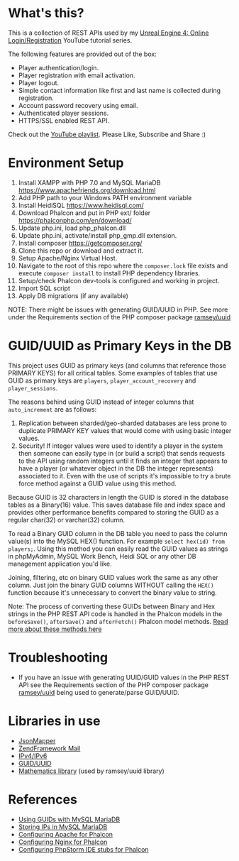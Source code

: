 # What's this?

This is a collection of REST APIs used by my 
[Unreal Engine 4: Online Login/Registration](https://www.youtube.com/playlist?list=PLaVz4AmlosnFixCPTJNsLxQpiGSijIOXy) 
YouTube tutorial series. 

The following features are provided out of the box:
 - Player authentication/login.
 - Player registration with email activation.
 - Player logout.
 - Simple contact information like first and last name is collected during registration.
 - Account password recovery using email.
 - Authenticated player sessions.
 - HTTPS/SSL enabled REST API.
  
Check out the [YouTube playlist](https://www.youtube.com/playlist?list=PLaVz4AmlosnFixCPTJNsLxQpiGSijIOXy). Please Like,
Subscribe and Share :) 

# Environment Setup
1. Install XAMPP with PHP 7.0 and MySQL MariaDB https://www.apachefriends.org/download.html
1. Add PHP path to your Windows PATH environment variable
1. Install HeidiSQL https://www.heidisql.com/
1. Download Phalcon and put in PHP ext/ folder https://phalconphp.com/en/download/
1. Update php.ini, load php_phalcon.dll
1. Update php.ini, activate/install php_gmp.dll extension.
1. Install composer https://getcomposer.org/
1. Clone this repo or download and extract it.
1. Setup Apache/Nginx Virtual Host.
1. Navigate to the root of this repo where the `composer.lock` file exists and execute `composer install` to install PHP
dependency libraries.
1. Setup/check Phalcon dev-tools is configured and working in project.
1. Import SQL script
1. Apply DB migrations (if any available)

NOTE: There might be issues with generating GUID/UUID in PHP. See more under the Requirements section of the PHP 
composer package [ramsey/uuid](https://github.com/ramsey/uuid)

# GUID/UUID as Primary Keys in the DB
This project uses GUID as primary keys (and columns that reference those PRIMARY KEYS) for all critical tables. 
Some examples of tables that use GUID as primary keys are `players`, `player_account_recovery` and `player_sessions`.

The reasons behind using GUID instead of integer columns that `auto_increment` are as follows:

1. Replication between sharded/geo-sharded databases are less prone to duplicate PRIMARY KEY values that would come 
with using basic integer values.
2. Security! If integer values were used to identify a player in the system then someone can easily type in 
(or build a script) that sends requests to the API using random integers until it finds an integer that appears to have 
a player (or whatever object in the DB the integer represents) associated to it. Even with the use of scripts it's 
impossible to try a brute force method against a GUID value using this method.

Because GUID is 32 characters in length the GUID is stored in the database tables as a Binary(16) value. This saves
database file and index space and provides other performance benefits compared to storing the GUID as a regular char(32)
or varchar(32) column.

To read a Binary GUID column in the DB table you need to pass the column value(s) into the MySQL HEX() function. For 
example `select hex(id) from players;`. Using this method you can easily read the GUID values as strings in phpMyAdmin,
MySQL Work Bench, Heidi SQL or any other DB management application you'd like.

Joining, filtering, etc on binary GUID values work the same as any other column. Just join the binary 
GUID columns WITHOUT calling the `HEX()` function because it's unnecessary to convert the binary value to string.

Note: The process of converting these GUIDs between Binary and Hex strings in the PHP REST API code is handled in the 
Phalcon models in the `beforeSave()`, `afterSave()` and `afterFetch()` Phalcon model methods. 
[Read more about these methods here](https://docs.phalconphp.com/en/latest/reference/models.html#initializing-preparing-fetched-records)

# Troubleshooting
- If you have an issue with generating UUID/GUID values in the PHP REST API see the Requirements section of the 
PHP composer package [ramsey/uuid](https://github.com/ramsey/uuid) being used to generate/parse GUID/UUID.

# Libraries in use
- [JsonMapper](https://github.com/cweiske/jsonmapper)
- [ZendFramework Mail](https://zendframework.github.io/zend-mail/intro/)
- [IPv4/IPv6](https://github.com/rlanvin/php-ip)
- [GUID/UUID](https://github.com/ramsey/uuid)
- [Mathematics library](https://github.com/moontoast/math) (used by ramsey/uuid library)

# References
- [Using GUIDs with MySQL MariaDB](https://mariadb.com/kb/en/mariadb/guiduuid-performance/)
- [Storing IPs in MySQL MariaDB](https://dev.mysql.com/doc/refman/5.6/en/miscellaneous-functions.html#function_inet6-aton)
- [Configuring Apache for Phalcon](https://docs.phalconphp.com/en/latest/reference/apache.html)
- [Configuring Nginx for Phalcon](https://docs.phalconphp.com/en/latest/reference/nginx.html)
- [Configuring PhpStorm IDE stubs for Phalcon](https://phalconphp.com/en/download/stubs)
